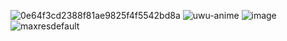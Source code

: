 ![0e64f3cd2388f81ae9825f4f5542bd8a](https://user-images.githubusercontent.com/98043363/216760038-1d353d01-d62f-4a5a-95a4-7015d070047b.gif)
![uwu-anime](https://user-images.githubusercontent.com/98043363/216760045-c9260f5b-2dfb-43ce-90f8-5c45315f1102.gif)
![image](https://github.com/mo-shahab/mo-shahab/assets/98043363/f7933980-32c8-4d6f-80f7-0f88acc7d022)
![maxresdefault](https://user-images.githubusercontent.com/98043363/216760967-9e106d8f-7654-49fb-8f74-9de3d9a810f8.jpg)

